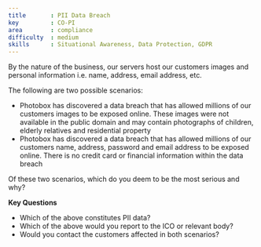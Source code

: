 ```yaml
---
title       : PII Data Breach
key         : CO-PI
area        : compliance
difficulty  : medium
skills      : Situational Awareness, Data Protection, GDPR
---
```


By the nature of the business, our servers host our customers images and personal information i.e. name, address, email address, etc.

The following are two possible scenarios:

- Photobox has discovered a data breach that has allowed millions of our customers images to be exposed online. These images were not available in the public domain and may contain photographs of children, elderly relatives and residential property
- Photobox has discovered a data breach that has allowed millions of our customers name, address, password and email address to be exposed online. There is no credit card or financial information within the data breach

Of these two scenarios, which do you deem to be the most serious and why?

**Key Questions**

- Which of the above constitutes PII data?
- Which of the above would you report to the ICO or relevant body?
- Would you contact the customers affected in both scenarios?

